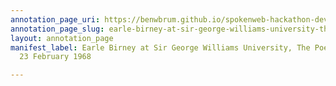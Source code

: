 ```yaml
---
annotation_page_uri: https://benwbrum.github.io/spokenweb-hackathon-development-noterms/annotations/earle-birney-at-sir-george-williams-university-the-poetry-series-23-february-1968-canvas-1-earle-birney.json
annotation_page_slug: earle-birney-at-sir-george-williams-university-the-poetry-series-23-february-1968-canvas-1-earle-birney
layout: annotation_page
manifest_label: Earle Birney at Sir George Williams University, The Poetry Series,
  23 February 1968

---
```

